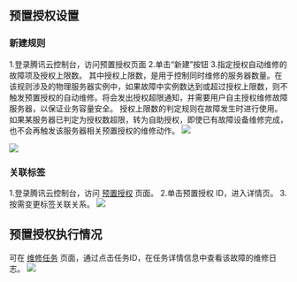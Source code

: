 ## 预置授权设置
### 新建规则
1.登录腾讯云控制台，访问预置授权页面
2.单击“新建”按钮
3.指定授权自动维修的故障项及授权上限数。
其中授权上限数，是用于控制同时维修的服务器数量。在该规则涉及的物理服务器实例中，如果故障中实例数达到或超过授权上限数，则不触发预置授权的自动维修。将会发出授权超限通知，并需要用户自主授权维修故障服务器，以保证业务容量安全。
授权上限数的判定规则在故障发生时进行使用。如果某服务器已判定为授权数超限，转为自助授权，即使已有故障设备维修完成，也不会再触发该服务器相关预置授权的维修动作。
![](https://main.qcloudimg.com/raw/cf2bfd51f8e85b20c822b5fd59afaf97.png)

![](https://main.qcloudimg.com/raw/16f65789aec7d1fb3841601fa64cd16e.png)

### 关联标签
1.登录腾讯云控制台，访问 [预置授权](https://console.cloud.tencent.com/cpm/preauthorization) 页面。
2.单击预置授权 ID，进入详情页。
3.按需变更标签关联关系。
![](https://main.qcloudimg.com/raw/ada10c93bfd9cb10acdc220060bac94f.png)

## 预置授权执行情况
可在 [维修任务](https://console.cloud.tencent.com/cpm/repairTask) 页面，通过点击任务ID，在任务详情信息中查看该故障的维修日志。
![](https://main.qcloudimg.com/raw/160cbb424bcea15250f241b162069413.jpg)